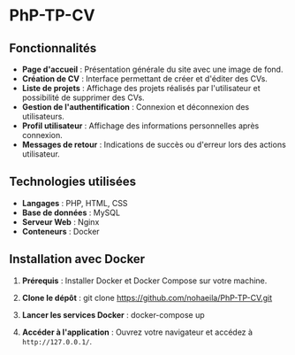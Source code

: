 # PhP-TP-CV

## Fonctionnalités

- **Page d'accueil** : Présentation générale du site avec une image de fond.
- **Création de CV** : Interface permettant de créer et d'éditer des CVs.
- **Liste de projets** : Affichage des projets réalisés par l'utilisateur et possibilité de supprimer des CVs.
- **Gestion de l'authentification** : Connexion et déconnexion des utilisateurs.
- **Profil utilisateur** : Affichage des informations personnelles après connexion.
- **Messages de retour** : Indications de succès ou d'erreur lors des actions utilisateur.

## Technologies utilisées

- **Langages** : PHP, HTML, CSS
- **Base de données** : MySQL 
- **Serveur Web** : Nginx
- **Conteneurs** : Docker

## Installation avec Docker

1. **Prérequis** : Installer Docker et Docker Compose sur votre machine.

2. **Clone le dépôt** :
   git clone https://github.com/nohaeila/PhP-TP-CV.git

3. **Lancer les services Docker** :
   docker-compose up 

4. **Accéder à l'application** : Ouvrez votre navigateur et accédez à `http://127.0.0.1/`.

